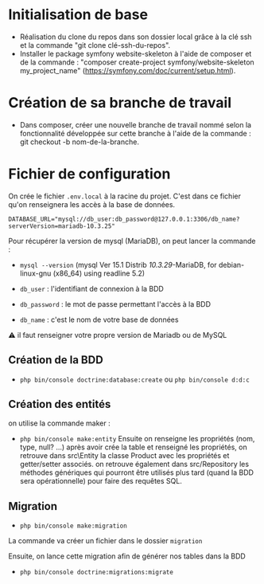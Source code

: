 # Initialisation de base

- Réalisation du clone du repos dans son dossier local grâce à la clé ssh et la commande "git clone clé-ssh-du-repos".
- Installer le package symfony website-skeleton à l'aide de composer et de la commande : "composer create-project symfony/website-skeleton my_project_name" (https://symfony.com/doc/current/setup.html).

# Création de sa branche de travail

- Dans composer, créer une nouvelle branche de travail nommé selon la fonctionnalité développée sur cette branche à l'aide de la commande : git checkout -b nom-de-la-branche.

# Fichier de configuration
On crée le fichier `.env.local` à la racine du projet. C'est dans ce fichier qu'on renseignera les accès à la base de données.

`DATABASE_URL="mysql://db_user:db_password@127.0.0.1:3306/db_name?serverVersion=mariadb-10.3.25"` 

Pour récupérer la version de mysql (MariaDB), on peut lancer la commande :
- `mysql --version` (mysql  Ver 15.1 Distrib *10.3.29*-MariaDB, for debian-linux-gnu (x86_64) using readline 5.2)

- `db_user` : l'identifiant de connexion à la BDD
- `db_password` : le mot de passe permettant l'accès à la BDD
- `db_name` : c'est le nom de votre base de données

:warning: il faut renseigner votre propre version de Mariadb ou de MySQL

## Création de la BDD
- `php bin/console doctrine:database:create` ou `php bin/console d:d:c`

## Création des entités
on utilise la commande maker : 
- `php bin/console make:entity`
Ensuite on renseigne les  propriétés (nom, type, null? ...)
après avoir crée la table et renseigné les propriétés, on retrouve dans src\Entity la classe Product avec les propriétés et getter/setter associés.
on retrouve également dans src/Repository les méthodes génériques qui pourront être utilisés plus tard (quand la BDD sera opérationnelle) pour faire des requêtes SQL.

## Migration

- `php bin/console make:migration`

La commande va créer un fichier dans le dossier `migration` 

Ensuite, on lance cette migration afin de générer nos tables dans la BDD

- `php bin/console doctrine:migrations:migrate`